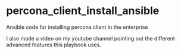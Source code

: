 # percona_client_install_ansible
Ansible code for installing percona client in the enterprise

I also made a video on my youtube channel pointing out the different advanced features this playbook uses. 
